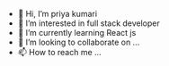 - 👋 Hi, I’m priya kumari
- 👀 I’m interested in full stack developer
- 🌱 I’m currently learning React js
- 💞️ I’m looking to collaborate on ...
- 📫 How to reach me ...

